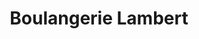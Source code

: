 ---
title: "Boulangerie Lambert"
url: /saint-martin-en-haut/boulangerie-lambert/
shop: boulangerie
---